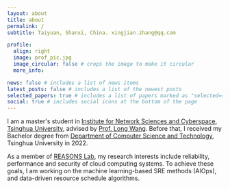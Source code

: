 ```yaml
---
layout: about
title: about
permalink: /
subtitle: Taiyuan, Shanxi, China. xingjian.zhang@qq.com

profile:
  align: right
  image: prof_pic.jpg
  image_circular: false # crops the image to make it circular
  more_info:

news: false # includes a list of news items
latest_posts: false # includes a list of the newest posts
selected_papers: true # includes a list of papers marked as "selected={true}"
social: true # includes social icons at the bottom of the page
---
```


I am a master's student in [Institute for Network Sciences and Cyberspace](https://www.insc.tsinghua.edu.cn/), [Tsinghua University](https://www.tsinghua.edu.cn/en/), advised by [Prof. Long Wang](https://longwang1.github.io/). Before that, I received my Bachelor degree from [Department of Computer Science and Technology](https://www.cs.tsinghua.edu.cn/csen/), Tsinghua University in 2022.

As a member of [REASONS Lab](https://reasons-lab.github.io/), my research interests include reliability, performance and security of cloud computing systems. To achieve these goals, I am working on the machine learning-based SRE methods (AIOps), and data-driven resource schedule algorithms.
